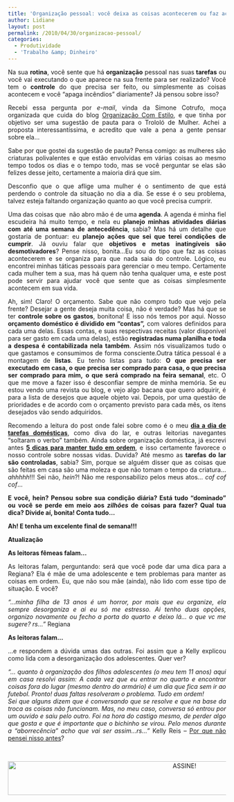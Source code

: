 ```yaml
---
title: 'Organização pessoal: você deixa as coisas acontecerem ou faz acontecer?'
author: Lidiane
layout: post
permalink: /2010/04/30/organizacao-pessoal/
categories:
  - Produtividade
  - 'Trabalho &amp; Dinheiro'
---
```

<p style="text-align: justify;">
  Na sua <strong>rotina</strong>, você sente que há <strong>organização</strong> pessoal nas suas<strong> tarefas</strong> ou você vai executando o que aparece na sua frente para ser realizado? Você tem o <strong>controle</strong> do que precisa ser feito, ou simplesmente as coisas acontecem e você “apaga incêndios” diariamente? Já pensou sobre isso?
</p>

<p style="text-align: justify;">
  Recebi essa pergunta por <em>e-mail</em>, vinda da Simone Cotrufo, moça organizada que cuida do blog <a href="http://newsespacohome.blogspot.com/" target="_blank" rel="noopener noreferrer">Organização Com Estilo</a>, e que tinha por objetivo ser uma sugestão de pauta para o Trololó de Mulher. Achei a proposta interessantíssima, e acredito que vale a pena a gente pensar sobre ela…
</p>

<!--more-->

<p style="text-align: justify;">
  Sabe por que gostei da sugestão de pauta? Pensa comigo: as mulheres são criaturas polivalentes e que estão envolvidas em várias coisas ao mesmo tempo todos os dias e o tempo todo, mas se você perguntar se elas são felizes desse jeito, certamente a maioria dirá que sim.
</p>

<p style="text-align: justify;">
  Desconfio que o que aflige uma mulher é o sentimento de que está perdendo o controle da situação no dia a dia. Se esse é o seu problema, talvez esteja faltando organização quanto ao que você precisa cumprir.
</p>

<p style="text-align: justify;">
  Uma das coisas que  não abro mão é de uma <strong>agenda</strong>. A agenda é minha fiel escudeira há muito tempo, e nela eu <strong>planejo minhas atividades diárias com até uma semana de antecedência</strong>, sabia? Mas há um detalhe que gostaria de pontuar: eu <strong>planejo ações que sei que terei condições de cumprir</strong>. Já ouviu falar que <strong>objetivos e metas inatingíveis são desmotivadores</strong>? Pense nisso, bonita…Eu sou do tipo que faz as coisas acontecerem e se organiza para que nada saia do controle. Lógico, eu encontrei minhas táticas pessoais para gerenciar o meu tempo. Certamente cada mulher tem a sua, mas há quem não tenha qualquer uma, e este post pode servir para ajudar você que sente que as coisas simplesmente acontecem em sua vida.
</p>

<p style="text-align: justify;">
  Ah, sim! Claro! O orçamento. Sabe que não compro tudo que vejo pela frente? Desejar a gente deseja muita coisa, não é verdade? Mas há que se ter <strong>controle sobre os gastos</strong>, bonitona! E isso nós temos por aqui. Nosso <strong>orçamento doméstico é dividido em “contas”,</strong> com valores definidos para cada uma delas. Essas contas, e suas respectivas receitas (valor disponível para ser gasto em cada uma delas), estão <strong>registradas numa planilha e toda a despesa é contabilizada nela também</strong>. Assim nós visualizamos tudo o que gastamos e consumimos de forma consciente.Outra tática pessoal é a montagem de <strong>listas</strong>. Eu tenho listas para tudo: <strong>O que precisa ser executado em casa, o que precisa ser comprado para casa, o que precisa ser comprado para mim,</strong> <strong>o que será comprado na feira semanal</strong>, etc. O que me move a fazer isso é desconfiar sempre de minha memória. Se eu estou vendo uma revista ou blog, e vejo algo bacana que quero adquirir, é para a lista de desejos que aquele objeto vai. Depois, por uma questão de prioridades e de acordo com o orçamento previsto para cada mês, os itens desejados vão sendo adquiridos.
</p>

<p style="text-align: justify;">
  Recomendo a leitura do post onde falei sobre como é o meu <a href="http://www.trololodemulher.com.br/2010/02/04/da-minha-porcao-diva-do-lar-como-e-a-sua/"><strong>dia a dia de tarefas domésticas</strong></a>, como diva do lar, e outras leitorias navegantes “soltaram o verbo” também. Ainda sobre organização doméstica, já escrevi antes <strong><a href="http://www.trololodemulher.com.br/2009/11/10/5-dicas-de-oganizao-e-passe-bem-seja-feliz/">5 dicas para manter tudo em ordem</a></strong>, e isso certamente favorece o nosso controle sobre nossas vidas. Duvida? Até mesmo as <strong>tarefas do lar são controladas</strong>, sabia? Sim, porque se alguém disser que as coisas que são feitas em casa são uma moleza e que não tomam o tempo da criatura… <em>ahhhhh</em>!!! Sei não, <em>hein</em>?! Não me responsabilizo pelos meus atos… <em>cof cof cof</em>…
</p>

<p style="text-align: justify;">
  <strong>E você, hein? Pensou sobre sua condição diária? Está tudo “dominado” ou você se perde em meio aos <em>zilhões</em> de coisas para fazer? Qual tua dica? Divide aí, bonita! Conta tudo…</strong>
</p>

<p style="text-align: justify;">
  <strong>Ah! E tenha um excelente final de semana!!!</strong>
</p>

<p style="text-align: justify;">
  <strong>Atualização</strong>
</p>

<p style="text-align: justify;">
  <strong>As leitoras fêmeas falam&#8230;</strong>
</p>

<p style="text-align: justify;">
  As leitoras falam, perguntando: será que você pode dar uma dica para a Regiana? Ela é mãe de uma adolescente e tem problemas para manter as coisas em ordem. Eu, que não sou mãe (ainda), não lido com esse tipo de situação. E você?
</p>

<p style="text-align: justify;">
  <em>&#8220;&#8230;minha filha de 13 anos é um horror, por mais que eu organize, ela sempre desorganiza e ai eu só me estresso. Ai tenho duas opções, organizo novamente ou fecho a porta do quarto e deixo lá… o que vc me sugere? rs&#8230;&#8221;</em> Regiana
</p>

<p style="text-align: justify;">
  <strong>As leitoras falam&#8230;</strong>
</p>

<p style="text-align: justify;">
  &#8230;e respondem a dúvida umas das outras. Foi assim que a Kelly explicou como lida com a desorganização dos adolescentes. Quer ver?
</p>

<p style="text-align: justify;">
  <em>&#8220;&#8230; quanto à organização dos filhos adolescentes (o meu tem 11 anos) aqui em casa resolvi assim: A cada vez que eu entrar no quarto e encontrar coisas fora do lugar (mesmo dentro do armário) é um dia que fica sem ir ao futebol. Pronto! duas faltas resolveram o problema. Tudo em ordem!<br /> Sei que alguns dizem que é conversando que se resolve e que na base da troca as coisas não funcionam. Mas, no meu caso, conversa só entrou por um ouvido e saiu pelo outro. Foi na hora do castigo mesmo, de perder algo que gosta e que é importante que o bichinho se virou. Pelo menos durante a &#8220;aborrecência&#8221; acho que vai ser assim&#8230;rs&#8230;&#8221;</em> Kelly Reis &#8211; <a href="http://porque-nao-pensei-nisso-antes.blogspot.com/" target="_blank" rel="noopener noreferrer">Por que não pensei nisso antes</a>?
</p>

&nbsp;

<p align="center">
  <a href="http://feedburner.google.com/fb/a/mailverify?uri=blogBichaFemea&loc=en_US" target="_blank" rel="noopener noreferrer"><img class="alignnone size-full wp-image-10439" src="https://www.trololodemulher.com.br/2014/09/ASSINE.png" alt="ASSINE!" width="800" height="78" /></a>
</p>